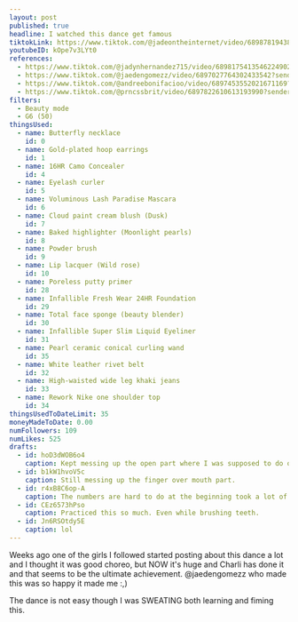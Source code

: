 ```yaml
---
layout: post
published: true
headline: I watched this dance get famous
tiktokLink: https://www.tiktok.com/@jadeontheinternet/video/6898781943891053830?sender_device=pc&sender_web_id=6891999718790268421&is_from_webapp=1
youtubeID: kOpe7v3LYt0
references:
  - https://www.tiktok.com/@jadynhernandez715/video/6898175413546224902?sender_device=pc&sender_web_id=6891999718790268421&is_from_webapp=1
  - https://www.tiktok.com/@jaedengomezz/video/6897027764302433542?sender_device=pc&sender_web_id=6891999718790268421&is_from_webapp=1
  - https://www.tiktok.com/@andreebonifacioo/video/6897453552021671169?sender_device=pc&sender_web_id=6891999718790268421&is_from_webapp=1
  - https://www.tiktok.com/@prncssbrit/video/6897822610613193990?sender_device=pc&sender_web_id=6891999718790268421&is_from_webapp=1
filters:
  - Beauty mode
  - G6 (50)
thingsUsed:
  - name: Butterfly necklace
    id: 0
  - name: Gold-plated hoop earrings
    id: 1
  - name: 16HR Camo Concealer
    id: 4
  - name: Eyelash curler
    id: 5
  - name: Voluminous Lash Paradise Mascara
    id: 6
  - name: Cloud paint cream blush (Dusk)
    id: 7
  - name: Baked highlighter (Moonlight pearls)
    id: 8
  - name: Powder brush
    id: 9
  - name: Lip lacquer (Wild rose)
    id: 10
  - name: Poreless putty primer
    id: 28
  - name: Infallible Fresh Wear 24HR Foundation
    id: 29
  - name: Total face sponge (beauty blender)
    id: 30
  - name: Infallible Super Slim Liquid Eyeliner
    id: 31
  - name: Pearl ceramic conical curling wand
    id: 35
  - name: White leather rivet belt
    id: 32
  - name: High-waisted wide leg khaki jeans
    id: 33
  - name: Rework Nike one shoulder top
    id: 34
thingsUsedToDateLimit: 35
moneyMadeToDate: 0.00
numFollowers: 109
numLikes: 525
drafts:
  - id: hoD3dWOB6o4
    caption: Kept messing up the open part where I was supposed to do one finger but kept putting my full hand over my mouth it was killing me.
  - id: b1kW1hvoV5c
    caption: Still messing up the finger over mouth part.
  - id: r4xB8C6op-A
    caption: The numbers are hard to do at the beginning took a lot of concentration.
  - id: CEz6573hPso
    caption: Practiced this so much. Even while brushing teeth.
  - id: Jn6RSOtdy5E
    caption: lol
---
```


Weeks ago one of the girls I followed started posting about this dance a lot and I thought it was good choreo, but NOW it's huge and Charli has done it and that seems to be the ultimate achievement. @jaedengomezz who made this was so happy it made me :,)

The dance is not easy though I was SWEATING both learning and fiming this.
